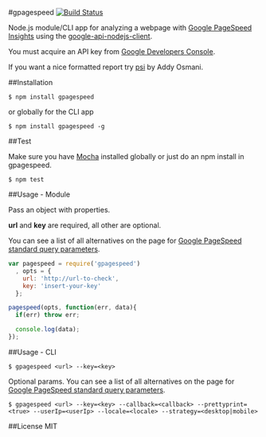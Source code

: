 #gpagespeed [![Build Status](https://travis-ci.org/zrrrzzt/gpagespeed.svg?branch=master)](https://travis-ci.org/zrrrzzt/gpagespeed)

Node.js module/CLI app for analyzing a webpage with [Google PageSpeed Insights](https://developers.google.com/speed/docs/insights/v1/getting_started) using the [google-api-nodejs-client](https://github.com/google/google-api-nodejs-client).

You must acquire an API key from [Google Developers Console](https://console.developers.google.com/).

If you want a nice formatted report try [psi](https://github.com/addyosmani/psi) by Addy Osmani.

##Installation
```
$ npm install gpagespeed
```

or globally for the CLI app

```
$ npm install gpagespeed -g
```

##Test

Make sure you have [Mocha](http://visionmedia.github.io/mocha/) installed globally or just do an npm install in gpagespeed.

```
$ npm test
```

##Usage - Module

Pass an object with properties.

**url** and **key** are required, all other are optional.

You can see a list of all alternatives on the page for [Google PageSpeed standard query parameters](https://developers.google.com/speed/docs/insights/v1/getting_started#st_params).

```javascript
var pagespeed = require('gpagespeed')
  , opts = {
    url: 'http://url-to-check',
    key: 'insert-your-key'
  };

pagespeed(opts, function(err, data){
  if(err) throw err;

  console.log(data);
});
```

##Usage - CLI

```
$ gpagespeed <url> --key=<key>
```

Optional params. You can see a list of all alternatives on the page for [Google PageSpeed standard query parameters](https://developers.google.com/speed/docs/insights/v1/getting_started#st_params).

```
$ gpagespeed <url> --key=<key> --callback=<callback> --prettyprint=<true> --userIp=<userIp> --locale=<locale> --strategy=<desktop|mobile>
```

##License
MIT
